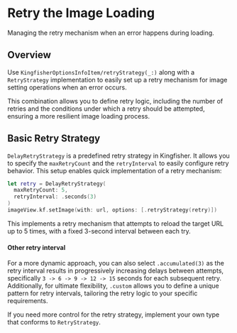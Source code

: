 # Retry the Image Loading

Managing the retry mechanism when an error happens during loading.

## Overview

Use ``KingfisherOptionsInfoItem/retryStrategy(_:)`` along with a `RetryStrategy` implementation to easily set up a 
retry mechanism for image setting operations when an error occurs. 

This combination allows you to define retry logic, including the number of retries and the conditions under which a 
retry should be attempted, ensuring a more resilient image loading process.


## Basic Retry Strategy

``DelayRetryStrategy`` is a predefined retry strategy in Kingfisher. It allows you to specify the `maxRetryCount` and 
the `retryInterval` to easily configure retry behavior. This setup enables quick implementation of a retry mechanism: 

```swift
let retry = DelayRetryStrategy(
  maxRetryCount: 5, 
  retryInterval: .seconds(3)
)
imageView.kf.setImage(with: url, options: [.retryStrategy(retry)])
```

This implements a retry mechanism that attempts to reload the target URL up to 5 times, with a fixed 3-second interval
between each try. 

#### Other retry interval

For a more dynamic approach, you can also select `.accumulated(3)` as the retry interval results in progressively 
increasing delays between attempts, specifically `3 -> 6 -> 9 -> 12 -> 15` seconds for each subsequent retry. 
Additionally, for ultimate flexibility, `.custom` allows you to define a unique pattern for retry intervals, tailoring 
the retry logic to your specific requirements.

If you need more control for the retry strategy, implement your own type that conforms to ``RetryStrategy``.
